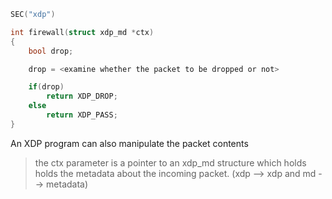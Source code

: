 ```C
SEC("xdp")

int firewall(struct xdp_md *ctx)
{
    bool drop;

    drop = <examine whether the packet to be dropped or not>

    if(drop)
        return XDP_DROP;
    else
        return XDP_PASS;
}
```

An XDP program can also manipulate the packet contents

> the ctx parameter is a pointer to an xdp_md structure which holds holds the metadata about the incoming packet. (xdp 
--> xdp and md --> metadata)

